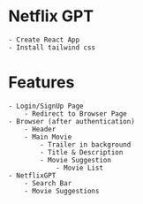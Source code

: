 # Netflix GPT
    - Create React App
    - Install tailwind css

# Features
    - Login/SignUp Page
        - Redirect to Browser Page
    - Browser (after authentication)
        - Header
        - Main Movie
            - Trailer in background
            - Title & Description
            - Movie Suggestion 
                - Movie List
    - NetflixGPT
        - Search Bar
        - Movie Suggestions